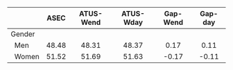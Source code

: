 
|                      |         ASEC |    ATUS-Wend |    ATUS-Wday |     Gap-Wend |      Gap-day |
| -------------------- | :----------: | :----------: | :----------: | :----------: | :----------: |
| Gender               |              |              |              |              |              |
| &nbsp;&nbsp;Men      |        48.48 |        48.31 |        48.37 |         0.17 |         0.11 |
| &nbsp;&nbsp;Women    |        51.52 |        51.69 |        51.63 |        -0.17 |        -0.11 |


